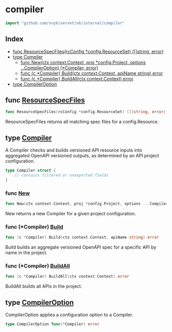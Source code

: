 # compiler

```go
import "github.com/snyk/vervet/v6/internal/compiler"
```

## Index

- [func ResourceSpecFiles(rcConfig *config.ResourceSet) ([]string, error)](<#func-resourcespecfiles>)
- [type Compiler](<#type-compiler>)
  - [func New(ctx context.Context, proj *config.Project, options ...CompilerOption) (*Compiler, error)](<#func-new>)
  - [func (c *Compiler) Build(ctx context.Context, apiName string) error](<#func-compiler-build>)
  - [func (c *Compiler) BuildAll(ctx context.Context) error](<#func-compiler-buildall>)
- [type CompilerOption](<#type-compileroption>)


## func [ResourceSpecFiles](<https://github.com/snyk/vervet/blob/main/internal/compiler/compiler.go#L120>)

```go
func ResourceSpecFiles(rcConfig *config.ResourceSet) ([]string, error)
```

ResourceSpecFiles returns all matching spec files for a config\.Resource\.

## type [Compiler](<https://github.com/snyk/vervet/blob/main/internal/compiler/compiler.go#L22-L24>)

A Compiler checks and builds versioned API resource inputs into aggregated OpenAPI versioned outputs\, as determined by an API project configuration\.

```go
type Compiler struct {
    // contains filtered or unexported fields
}
```

### func [New](<https://github.com/snyk/vervet/blob/main/internal/compiler/compiler.go#L46>)

```go
func New(ctx context.Context, proj *config.Project, options ...CompilerOption) (*Compiler, error)
```

New returns a new Compiler for a given project configuration\.

### func \(\*Compiler\) [Build](<https://github.com/snyk/vervet/blob/main/internal/compiler/compiler.go#L137>)

```go
func (c *Compiler) Build(ctx context.Context, apiName string) error
```

Build builds an aggregate versioned OpenAPI spec for a specific API by name in the project\.

### func \(\*Compiler\) [BuildAll](<https://github.com/snyk/vervet/blob/main/internal/compiler/compiler.go#L288>)

```go
func (c *Compiler) BuildAll(ctx context.Context) error
```

BuildAll builds all APIs in the project\.

## type [CompilerOption](<https://github.com/snyk/vervet/blob/main/internal/compiler/compiler.go#L27>)

CompilerOption applies a configuration option to a Compiler\.

```go
type CompilerOption func(*Compiler) error
```

